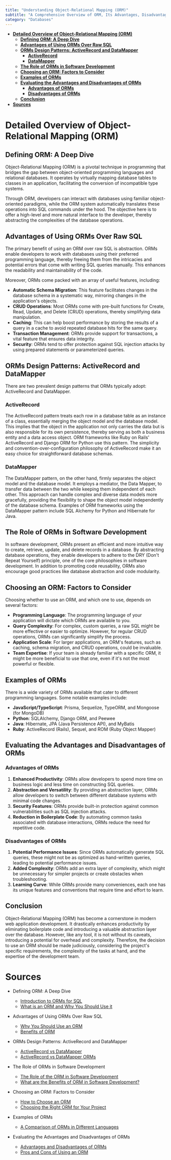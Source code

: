 ```yaml
---
title: "Understanding Object-Relational Mapping (ORM)"
subtitle: "A Comprehensive Overview of ORM, Its Advantages, Disadvantages, and Role in Modern Web Application Development"
category: "Databases"
---
```


- [**Detailed Overview of Object-Relational Mapping (ORM)**](#detailed-overview-of-object-relational-mapping-orm)
  - [**Defining ORM: A Deep Dive**](#defining-orm-a-deep-dive)
  - [**Advantages of Using ORMs Over Raw SQL**](#advantages-of-using-orms-over-raw-sql)
  - [**ORMs Design Patterns: ActiveRecord and DataMapper**](#orms-design-patterns-activerecord-and-datamapper)
    - [**ActiveRecord**](#activerecord)
    - [**DataMapper**](#datamapper)
  - [**The Role of ORMs in Software Development**](#the-role-of-orms-in-software-development)
  - [**Choosing an ORM: Factors to Consider**](#choosing-an-orm-factors-to-consider)
  - [**Examples of ORMs**](#examples-of-orms)
  - [**Evaluating the Advantages and Disadvantages of ORMs**](#evaluating-the-advantages-and-disadvantages-of-orms)
    - [**Advantages of ORMs**](#advantages-of-orms)
    - [**Disadvantages of ORMs**](#disadvantages-of-orms)
  - [**Conclusion**](#conclusion)
- [**Sources**](#sources)


# **Detailed Overview of Object-Relational Mapping (ORM)**

## **Defining ORM: A Deep Dive**

Object-Relational Mapping (ORM) is a pivotal technique in programming that bridges the gap between object-oriented programming languages and relational databases. It operates by virtually mapping database tables to classes in an application, facilitating the conversion of incompatible type systems.

Through ORM, developers can interact with databases using familiar object-oriented paradigms, while the ORM system automatically translates these operations into SQL commands under the hood. The objective here is to offer a high-level and more natural interface to the developer, thereby abstracting the complexities of the database operations.

## **Advantages of Using ORMs Over Raw SQL**

The primary benefit of using an ORM over raw SQL is abstraction. ORMs enable developers to work with databases using their preferred programming language, thereby freeing them from the intricacies and potential errors that come with writing SQL queries manually. This enhances the readability and maintainability of the code.

Moreover, ORMs come packed with an array of useful features, including:

- **Automatic Schema Migration**: This feature facilitates changes in the database schema in a systematic way, mirroring changes in the application's objects.
- **CRUD Operations**: Most ORMs come with pre-built functions for Create, Read, Update, and Delete (CRUD) operations, thereby simplifying data manipulation.
- **Caching**: This can help boost performance by storing the results of a query in a cache to avoid repeated database hits for the same query.
- **Transaction Management**: ORMs provide support for transactions, a vital feature that ensures data integrity.
- **Security**: ORMs tend to offer protection against SQL injection attacks by using prepared statements or parameterized queries.

## **ORMs Design Patterns: ActiveRecord and DataMapper**

There are two prevalent design patterns that ORMs typically adopt: ActiveRecord and DataMapper.

### **ActiveRecord**
The ActiveRecord pattern treats each row in a database table as an instance of a class, essentially merging the object model and the database model. This implies that the object in the application not only carries the data but is also responsible for its own persistence, thereby serving as both a business entity and a data access object. ORM frameworks like Ruby on Rails' ActiveRecord and Django ORM for Python use this pattern. The simplicity and convention-over-configuration philosophy of ActiveRecord make it an easy choice for straightforward database schemas.

### **DataMapper**
The DataMapper pattern, on the other hand, firmly separates the object model and the database model. It employs a mediator, the Data Mapper, to transfer data between the two while keeping them independent of each other. This approach can handle complex and diverse data models more gracefully, providing the flexibility to shape the object model independently of the database schema. Examples of ORM frameworks using the DataMapper pattern include SQL Alchemy for Python and Hibernate for Java.

## **The Role of ORMs in Software Development**

In software development, ORMs present an efficient and more intuitive way to create, retrieve, update, and delete records in a database. By abstracting database operations, they enable developers to adhere to the DRY (Don't Repeat Yourself) principle, one of the core philosophies in software development. In addition to promoting code reusability, ORMs also encourage good practices like database abstraction and code modularity.

## **Choosing an ORM: Factors to Consider**

Choosing whether to use an ORM, and which one to use, depends on several factors:

- **Programming Language**: The programming language of your application will dictate which ORMs are available to you.
- **Query Complexity**: For complex, custom queries, a raw SQL might be more effective or easier to optimize. However, for regular CRUD operations, ORMs can significantly simplify the process.
- **Application Scale**: For larger applications, an ORM's features, such as caching, schema migration, and CRUD operations, could be invaluable.
- **Team Expertise**: If your team is already familiar with a specific ORM, it might be more beneficial to use that one, even if it's not the most powerful or flexible.

## **Examples of ORMs**

There is a wide variety of ORMs available that cater to different programming languages. Some notable examples include:

- **JavaScript/TypeScript**: Prisma, Sequelize, TypeORM, and Mongoose (for MongoDB)
- **Python**: SQLAlchemy, Django ORM, and Peewee
- **Java**: Hibernate, JPA (Java Persistence API), and MyBatis
- **Ruby**: ActiveRecord (Rails), Sequel, and ROM (Ruby Object Mapper)

## **Evaluating the Advantages and Disadvantages of ORMs**

### **Advantages of ORMs**

1. **Enhanced Productivity**: ORMs allow developers to spend more time on business logic and less time on constructing SQL queries.
2. **Abstraction and Versatility**: By providing an abstraction layer, ORMs allow developers to switch between different database systems with minimal code changes.
3. **Security Features**: ORMs provide built-in protection against common vulnerabilities such as SQL injection attacks.
4. **Reduction in Boilerplate Code**: By automating common tasks associated with database interactions, ORMs reduce the need for repetitive code.

### **Disadvantages of ORMs**

1. **Potential Performance Issues**: Since ORMs automatically generate SQL queries, these might not be as optimized as hand-written queries, leading to potential performance issues.
2. **Added Complexity**: ORMs add an extra layer of complexity, which might be unnecessary for simpler projects or create obstacles when troubleshooting.
3. **Learning Curve**: While ORMs provide many conveniences, each one has its unique features and conventions that require time and effort to learn.

## **Conclusion** 

Object-Relational Mapping (ORM) has become a cornerstone in modern web application development. It drastically enhances productivity by eliminating boilerplate code and introducing a valuable abstraction layer over the database. However, like any tool, it is not without its caveats, introducing a potential for overhead and complexity. Therefore, the decision to use an ORM should be made judiciously, considering the project's specific requirements, the complexity of the tasks at hand, and the expertise of the development team.

# **Sources**

- Defining ORM: A Deep Dive
    - [Introduction to ORMs for SQL](https://www.fullstackpython.com/object-relational-mappers-orms.html)
    - [What is an ORM and Why You Should Use it](https://betterprogramming.pub/what-is-an-orm-and-why-you-should-use-it-b2b6fdebe150)
    
- Advantages of Using ORMs Over Raw SQL
    - [Why You Should Use an ORM](https://dzone.com/articles/what-orm-java-and-why-use)
    - [Benefits of ORM](https://stackoverflow.com/questions/1279613/what-are-the-benefits-of-orm-and-why-it-should-be-used)

- ORMs Design Patterns: ActiveRecord and DataMapper
    - [ActiveRecord vs DataMapper](https://www.thoughtworks.com/insights/blog/activerecord-vs-datamapper)
    - [ActiveRecord vs DataMapper ORMs](https://www.sitepoint.com/active-record-vs-datamapper-a-ruby-orm-showdown/)
    
- The Role of ORMs in Software Development
    - [The Role of the ORM in Software Development](https://www.devbridge.com/articles/the-role-of-the-orm-in-software-development/)
    - [What are the Benefits of ORM in Software Development?](https://www.quora.com/What-are-the-benefits-of-ORM-in-software-development)
    
- Choosing an ORM: Factors to Consider
    - [How to Choose an ORM](https://www.accelebrate.com/blog/how-to-choose-an-orm-part-5)
    - [Choosing the Right ORM for Your Project](https://levelup.gitconnected.com/choose-the-right-orm-for-your-next-project-d2076fdde74a)

- Examples of ORMs 
    - [A Comparison of ORMs in Different Languages](https://en.wikipedia.org/wiki/List_of_object-relational_mapping_software)
    
- Evaluating the Advantages and Disadvantages of ORMs
    - [Advantages and Disadvantages of ORMs](https://www.upgrad.com/blog/advantages-disadvantages-of-orm-in-java/)
    - [Pros and Cons of Using an ORM](https://www.norfolkmiddleware.com/pros-and-cons-of-using-an-orm/)
    